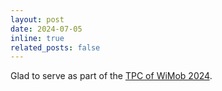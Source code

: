 ```yaml
---
layout: post
date: 2024-07-05
inline: true
related_posts: false
---
```


Glad to serve as part of the [TPC of WiMob 2024](http://wimob.org/wimob2024/committees.php).

